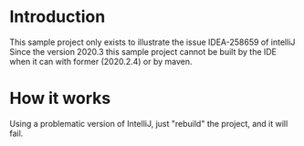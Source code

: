 # Introduction

This sample project only exists to illustrate the issue IDEA-258659 of intelliJ
Since the version 2020.3 this sample project cannot be built by the IDE when it can with former (2020.2.4) or by maven.

# How it works

Using a problematic version of IntelliJ, just "rebuild" the project, and it will fail.

